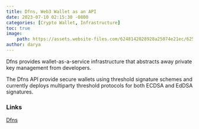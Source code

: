 ```yaml
---
title: Dfns, Web3 Wallet as an API
date: 2023-07-10 02:15:30 -0800
categories: [Crypto Wallet, Infrastructure]
toc: true
image:
    path: https://assets.website-files.com/6248142028928a25074e21ec/6257c3f5bc96177c02d99f44_opengraph.png
author: darya
---
```


Dfns provides wallet-as-a-service infrastructure that abstracts away private key management from developers.

The Dfns API provide secure wallets using threshold signature schemes and currently deploys multiparty threshold protocols for both ECDSA and EdDSA signatures.

### Links

[Dfns](https://www.dfns.co/)